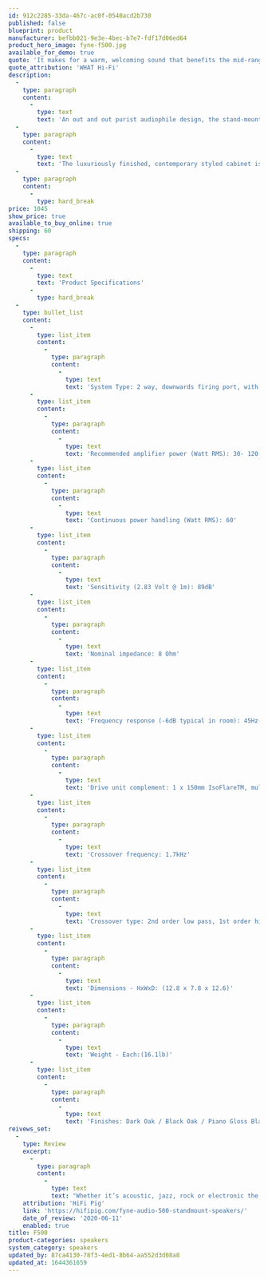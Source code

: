 ```yaml
---
id: 912c2285-33da-467c-ac0f-0540acd2b730
published: false
blueprint: product
manufacturer: befbb021-9e3e-4bec-b7e7-fdf17d06ed64
product_hero_image: fyne-f500.jpg
available_for_demo: true
quote: 'It makes for a warm, welcoming sound that benefits the mid-range with its body as well.'
quote_attribution: 'WHAT Hi-Fi'
description:
  -
    type: paragraph
    content:
      -
        type: text
        text: 'An out and out purist audiophile design, the stand-mount F500 utilises a single 150 mm IsoFlareTM point source driver in a compact, ported cabinet. Offering precise imaging and intimate detailing, the F500 is ideal for small to medium listening rooms. Incorporating a down-firing port, bass energy is evenly dissipated into the room with our BassTraxTM Tractrix diffuser system.'
  -
    type: paragraph
    content:
      -
        type: text
        text: 'The luxuriously finished, contemporary styled cabinet is available in a choice of dark oak or black oak real wood veneer and piano gloss black or white. Enhancing its aesthetic appeal, it has a gently curved front and rear baffle which additionally benefits the acoustic performance by reducing coloration effects.'
  -
    type: paragraph
    content:
      -
        type: hard_break
price: 1045
show_price: true
available_to_buy_online: true
shipping: 60
specs:
  -
    type: paragraph
    content:
      -
        type: text
        text: 'Product Specifications'
      -
        type: hard_break
  -
    type: bullet_list
    content:
      -
        type: list_item
        content:
          -
            type: paragraph
            content:
              -
                type: text
                text: 'System Type: 2 way, downwards firing port, with BassTraxTM Tractrix diffuser'
      -
        type: list_item
        content:
          -
            type: paragraph
            content:
              -
                type: text
                text: 'Recommended amplifier power (Watt RMS): 30- 120'
      -
        type: list_item
        content:
          -
            type: paragraph
            content:
              -
                type: text
                text: 'Continuous power handling (Watt RMS): 60'
      -
        type: list_item
        content:
          -
            type: paragraph
            content:
              -
                type: text
                text: 'Sensitivity (2.83 Volt @ 1m): 89dB'
      -
        type: list_item
        content:
          -
            type: paragraph
            content:
              -
                type: text
                text: 'Nominal impedance: 8 Ohm'
      -
        type: list_item
        content:
          -
            type: paragraph
            content:
              -
                type: text
                text: 'Frequency response (-6dB typical in room): 45Hz- 34kHz'
      -
        type: list_item
        content:
          -
            type: paragraph
            content:
              -
                type: text
                text: 'Drive unit complement: 1 x 150mm IsoFlareTM, multi-fiber bass/ mid with 25mm titanium dome compression tweeter'
      -
        type: list_item
        content:
          -
            type: paragraph
            content:
              -
                type: text
                text: 'Crossover frequency: 1.7kHz'
      -
        type: list_item
        content:
          -
            type: paragraph
            content:
              -
                type: text
                text: 'Crossover type: 2nd order low pass, 1st order high pass'
      -
        type: list_item
        content:
          -
            type: paragraph
            content:
              -
                type: text
                text: 'Dimensions - HxWxD: (12.8 x 7.8 x 12.6)'
      -
        type: list_item
        content:
          -
            type: paragraph
            content:
              -
                type: text
                text: 'Weight - Each:(16.1lb)'
      -
        type: list_item
        content:
          -
            type: paragraph
            content:
              -
                type: text
                text: 'Finishes: Dark Oak / Black Oak / Piano Gloss Black / Piano Gloss White'
reivews_set:
  -
    type: Review
    excerpt:
      -
        type: paragraph
        content:
          -
            type: text
            text: "Whether it’s acoustic, jazz, rock or electronic the 500’s delivered well for me, indeed very well for their class, and will stand up to many at a loftier price point in my opinion. Clarity and refinement where it matters, air and strength in equal measure – all down to that single point driver and superbly executed porting. Close your eyes and you will forget the position of your speakers and maybe even that they are stand mounts – or in fact that you are listening to speakers at all instead of sitting mid-row in red light, dim and cozy jazz club or gig joint.\_\_"
    attribution: 'HiFi Pig'
    link: 'https://hifipig.com/fyne-audio-500-standmount-speakers/'
    date_of_review: '2020-06-11'
    enabled: true
title: F500
product-categories: speakers
system_category: speakers
updated_by: 87ca4130-78f3-4ed1-8b64-aa552d3d08a8
updated_at: 1644361659
---
```

